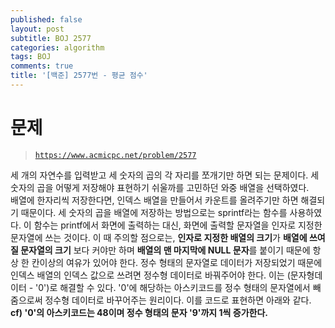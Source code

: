 ```yaml
---
published: false
layout: post
subtitle: BOJ 2577
categories: algorithm
tags: BOJ
comments: true
title: '[백준] 2577번 - 평균 점수'
---
```

# 문제
> [`https://www.acmicpc.net/problem/2577`](https://www.acmicpc.net/problem/2577)

세 개의 자연수를 입력받고 세 숫자의 곱의 각 자리를 쪼개기만 하면 되는 문제이다. 
세 숫자의 곱을 어떻게 저장해야 표현하기 쉬울까를 고민하던 와중 배열을 선택하였다.   
배열에 한자리씩 저장한다면, 인덱스 배열을 만들어서 카운트를 올려주기만 하면 해결되기 때문이다. 세 숫자의 곱을 배열에 저장하는 방법으로는 sprintf라는 함수를 사용하였다. 이 함수는 
printf에서 화면에 출력하는 대신, 화면에 출력할 문자열을 인자로 지정한 문자열에 쓰는 것이다. 이 때 주의할 점으로는, **인자로 지정한 배열의 크기**가 **배열에 쓰여질 문자열의 크기** 보다 커야만 하며 **배열의 맨 마지막에 NULL 문자**를 붙이기 때문에 항상 한 칸이상의 여유가 있어야 한다. 정수 형태의 문자열로 데이터가 저장되었기 때문에 인덱스 배열의 인덱스 값으로 쓰려면 정수형 데이터로 바꿔주어야 한다. 이는 (문자형데이터 - '0')로 해결할 수 있다. '0'에 해당하는 아스키코드를 정수 형태의 문자열에서 빼줌으로써 정수형 데이터로 바꾸어주는 원리이다. 이를 코드로 표현하면 아래와 같다.   
**cf) '0'의 아스키코드는 48이며 정수 형태의 문자 '9'까지 1씩 증가한다.**

<script src="https://gist.github.com/sundongkim-dev/4da413da7ca57503ec5307bebf825324.js"></script>


